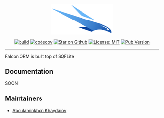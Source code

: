 <p align="center">            
<img src="https://raw.githubusercontent.com/webdastur/falcon/master/docs/assets/falcon_logo.png" height="100" alt="Bloc" />            
</p>            

<p align="center">            
<a href="https://github.com/webdastur/falcon/actions"><img src="https://github.com/webdastur/falcon/workflows/falcon/badge.svg" alt="build"></a>            
<a href="https://codecov.io/gh/webdastur/falcon"><img src="https://codecov.io/gh/webdastur/falcon/branch/master/graph/badge.svg" alt="codecov"></a>            
<a href="https://github.com/webdastur/falcon"><img src="https://img.shields.io/github/stars/webdastur/falcon.svg?style=flat&logo=github&colorB=deeppink&label=stars" alt="Star on Github"></a>            
<a href="https://opensource.org/licenses/MIT"><img src="https://img.shields.io/badge/license-MIT-purple.svg" alt="License: MIT"></a>            
<a href="https://pub.dev/packages/falcon">  
<img alt="Pub Version" src="https://img.shields.io/pub/v/falcon">  
</a>  
</p>          
          
---  

Falcon ORM is built top of SQFLite

## Documentation
SOON

## Maintainers

- [Abdulaminkhon Khaydarov](https://github.com/webdastur)
